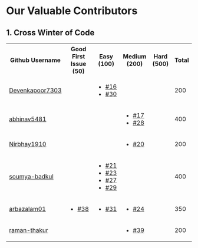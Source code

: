 # Our Valuable Contributors

## 1. Cross Winter of Code

<table>
<tr><th>Github Username</th><th>Good First Issue (50) </th><th>Easy (100)</th><th>Medium (200)</th><th>Hard (500)</th><th>Total</th><tr>
   
<tr>
   <td><a href='https://github.com/Devenkapoor7303'>Devenkapoor7303</a></td>
   <td></td>
   <td>  
        <ul>
            <li><a href='https://github.com/pankajkumarbij/easy-job-intern/pull/16'>#16</a></li>
            <li><a href='https://github.com/pankajkumarbij/easy-job-intern/pull/30'>#30</a></li>
        </ul>
   </td>
   <td></td>
   <td></td>
   <td>200</td>
</tr>

<tr>
   <td><a href='https://github.com/abhinav5481'>abhinav5481</a></td>
   <td></td>
   <td></td>
   <td>
        <ul>
            <li><a href='https://github.com/pankajkumarbij/easy-job-intern/pull/17'>#17</a></li>
            <li><a href='https://github.com/pankajkumarbij/easy-job-intern/pull/28'>#28</a></li>
        </ul>
   </td>
   <td></td>
   <td>400</td>
</tr>

<tr>
   <td><a href='https://github.com/Nirbhay1910'>Nirbhay1910</a></td>
   <td></td>
   <td></td>
   <td>
        <ul>
            <li><a href='https://github.com/pankajkumarbij/easy-job-intern/pull/20'>#20</a></li>
        </ul>
   </td>
   <td></td>
   <td>200</td>
</tr>

<tr>
   <td><a href='https://github.com/soumya-badkul'>soumya-badkul</a></td>
   <td></td>
   <td>
        <ul>
            <li><a href='https://github.com/pankajkumarbij/easy-job-intern/pull/21'>#21</a></li>
            <li><a href='https://github.com/pankajkumarbij/easy-job-intern/pull/23'>#23</a></li>
            <li><a href='https://github.com/pankajkumarbij/easy-job-intern/pull/27'>#27</a></li>
            <li><a href='https://github.com/pankajkumarbij/easy-job-intern/pull/29'>#29</a></li>
        </ul>
   </td>
   <td></td>
   <td></td>
   <td>400</td>
</tr>

<tr>
   <td><a href='https://github.com/arbazalam01'>arbazalam01</a></td>
   <td>
      <ul>
            <li><a href='https://github.com/pankajkumarbij/easy-job-intern/pull/38'>#38</a></li>
      </ul>
   </td>
   <td>
      <ul>
            <li><a href='https://github.com/pankajkumarbij/easy-job-intern/pull/31'>#31</a></li>
      </ul>
   </td>
   <td>
        <ul>
            <li><a href='https://github.com/pankajkumarbij/easy-job-intern/pull/24'>#24</a></li>
        </ul>
   </td>
   <td></td>
   <td>350</td>
</tr>

<tr>
   <td><a href='https://github.com/raman-thakur'>raman-thakur</a></td>
   <td></td>
   <td></td>
   <td>
        <ul>
            <li><a href='https://github.com/pankajkumarbij/easy-job-intern/pull/39'>#39</a></li>
        </ul>
   </td>
   <td></td>
   <td>200</td>
</tr>

</table>
